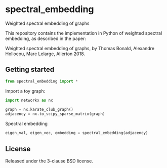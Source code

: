 # spectral_embedding

Weighted spectral embedding of graphs

This repository contains the implementation in Python of weighted spectral embedding, as described in the paper:

Weighted spectral embedding of graphs, by Thomas Bonald, Alexandre Hollocou, Marc Lelarge, Allerton 2018.


## Getting started

```python
from spectral_embedding import *
```

Import a toy graph:

```python
import networkx as nx

graph = nx.karate_club_graph()
adjacency = nx.to_scipy_sparse_matrix(graph)
```

Spectral embedding

```python
eigen_val, eigen_vec, embedding = spectral_embedding(adjacency)
```

## License

Released under the 3-clause BSD license.

